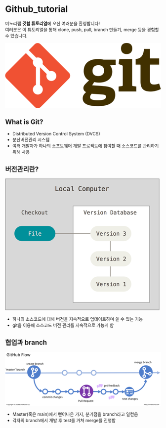 # Github_tutorial  
  
미노리랩 **깃헙 튜토리얼**에 오신 여러분을 환영합니다!  
여러분은 이 튜토리얼을 통해 clone, push, pull, branch 만들기, merge 등을 경험할 수 있습니다.  

![git](./img/Git.png)

## What is Git?  
- Distributed Version Control System (DVCS)
- 분산버전관리 시스템
- 여러 개발자가 하나의 소프트웨어 개발 프로젝트에 참여할 때 소스코드를 관리하기 위해 사용

## 버전관리란?
![version](./img/version.png)
- 하나의 소스코드에 대해 버전을 지속적으로 업데이트하며 쓸 수 있는 기능  
- git을 이용해 소스코드 버전 관리를 지속적으로 가능케 함  

## 협업과 branch
![branch](./img/branch.png)
- Master(혹은 main)에서 뻗어나온 가지, 분기점을 branch라고 일컫음  
- 각자의 branch에서 개발 후 test를 거쳐 merge를 진행함  


